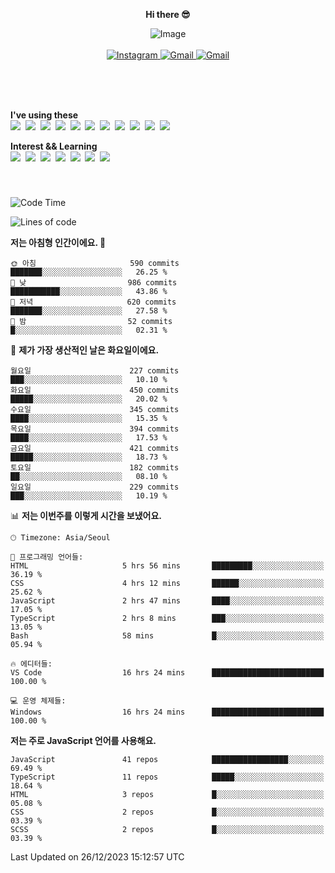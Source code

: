 <p align="center">
  <strong>Hi there 😎</strong>
</p>
<p align="center">
 <img src="https://github.com/newri0807/newri0807/assets/51315988/4a6fb530-b6e7-4156-ae8c-bd620836a7cc" alt="Image" align="center"/>
  <br/>
  <br/>
  <a href="https://www.instagram.com/_nm.87/">
    <img src="https://img.shields.io/badge/-Instagram-dd2a7b?style=flat-squaree&logo=instagram&logoColor=white" alt="Instagram" />
  </a>
  <a href="mailto:newri0807@gmail.com">
    <img src="https://img.shields.io/badge/-Gmail-d14836?style=flat-squaree&logo=Gmail&logoColor=white" alt="Gmail" />
  </a>
  <a href="https://twitter.com/Irwen215">
    <img src="https://img.shields.io/badge/Twitter-1DA1F2?style=flat-squaree&logo=twitter&logoColor=white" alt="Gmail" />
  </a>  
</p>

 
 
</p>
<br/>
<br/>
<br/>
<p align="left">
  <strong>I've using these </strong>
  <br/>
  <img src="https://img.shields.io/badge/Html5-E34F26?style=flat-square&logo=html5&logoColor=white"/></a>&nbsp 
  <img src="https://img.shields.io/badge/css-1572B6?style=flat-square&logo=css3&logoColor=white"/></a>&nbsp 
  <img src="https://img.shields.io/badge/Bootstrap-7952B3?style=flat-square&logo=Bootstrap&logoColor=white"/></a>&nbsp 
  <img src="https://img.shields.io/badge/Tailwind CSS-06B6D4?style=flat-square&amp;logo=Tailwind CSS&amp;logoColor=white"></a>&nbsp 
  <img src="https://img.shields.io/badge/Javascript-ffb13b?style=flat-square&logo=javascript&logoColor=white"/></a>&nbsp 
  <img src="https://img.shields.io/badge/jquery-0769AD?style=flat-square&logo=jquery&logoColor=white"/></a>&nbsp 
  <img src="https://img.shields.io/badge/C Sharp-239120?style=flat-square&logo=C Sharp&logoColor=white"/></a>&nbsp 
  <img src="https://img.shields.io/badge/.NET-512BD4?style=flat-square&logo=.NET&logoColor=white"/></a>&nbsp 
  <img src="https://img.shields.io/badge/MicrosoftSQLServer-CC2927?style=flat-square&logo=microsoft&logoColor=white"/></a>&nbsp
  <img src="https://img.shields.io/badge/Firebase-FFCA28?style=flat-square&logo=firebase&logoColor=white"/></a>&nbsp 
  <img src="https://img.shields.io/badge/react-61DAFB?style=flat-square&logo=react&logoColor=white"/></a>&nbsp  
</p>

<p align="left">
  <strong>Interest && Learning</strong>
  <br/>
  <img src="https://img.shields.io/badge/TypeScript-3178C6?style=flat-square&logo=TypeScript&logoColor=white"/>&nbsp 
  <img src="https://img.shields.io/badge/Next.js-000000?style=flat-square&logo=Next.js&logoColor=white"/></a>&nbsp  
  <img src="https://img.shields.io/badge/Node.js-339933?style=flat-square&logo=node.js&logoColor=white"/></a>&nbsp 
  <img src="https://img.shields.io/badge/nestjs-E0234E?style=flat-square&logo=nestjs&logoColor=white"/></a>&nbsp 
  <img src="https://img.shields.io/badge/MySQL-4479A1?style=flat-square&logo=MySQL&logoColor=white"/></a>&nbsp 
  <img src="https://img.shields.io/badge/Java-007396?style=flat-square&logo=Java&logoColor=white"/></a>&nbsp
  <img src="https://img.shields.io/badge/Sass-CC6699?style=flat-square&logo=Sass&logoColor=white"/></a>&nbsp 
</p>

&nbsp;
&nbsp;
###

<!--START_SECTION:waka-->
![Code Time](http://img.shields.io/badge/Code%20Time-642%20hrs%2048%20mins-blue)

![Lines of code](https://img.shields.io/badge/%EC%A0%80%EB%8A%94%20%EC%97%AC%ED%83%9C%EA%B9%8C%EC%A7%80%20-2.7%20million%20%EC%A4%84%EC%9D%98%20%EC%BD%94%EB%93%9C%EB%A5%BC%20%EC%9E%91%EC%84%B1%ED%96%88%EC%96%B4%EC%9A%94.-blue)

**저는 아침형 인간이에요. 🐤** 

```text
🌞 아침                     590 commits         ███████░░░░░░░░░░░░░░░░░░   26.25 % 
🌆 낮　                     986 commits         ███████████░░░░░░░░░░░░░░   43.86 % 
🌃 저녁                     620 commits         ███████░░░░░░░░░░░░░░░░░░   27.58 % 
🌙 밤　                     52 commits          █░░░░░░░░░░░░░░░░░░░░░░░░   02.31 % 
```
📅 **제가 가장 생산적인 날은 화요일이에요.** 

```text
월요일                      227 commits         ███░░░░░░░░░░░░░░░░░░░░░░   10.10 % 
화요일                      450 commits         █████░░░░░░░░░░░░░░░░░░░░   20.02 % 
수요일                      345 commits         ████░░░░░░░░░░░░░░░░░░░░░   15.35 % 
목요일                      394 commits         ████░░░░░░░░░░░░░░░░░░░░░   17.53 % 
금요일                      421 commits         █████░░░░░░░░░░░░░░░░░░░░   18.73 % 
토요일                      182 commits         ██░░░░░░░░░░░░░░░░░░░░░░░   08.10 % 
일요일                      229 commits         ███░░░░░░░░░░░░░░░░░░░░░░   10.19 % 
```


📊 **저는 이번주를 이렇게 시간을 보냈어요.** 

```text
🕑︎ Timezone: Asia/Seoul

💬 프로그래밍 언어들: 
HTML                     5 hrs 56 mins       █████████░░░░░░░░░░░░░░░░   36.19 % 
CSS                      4 hrs 12 mins       ██████░░░░░░░░░░░░░░░░░░░   25.62 % 
JavaScript               2 hrs 47 mins       ████░░░░░░░░░░░░░░░░░░░░░   17.05 % 
TypeScript               2 hrs 8 mins        ███░░░░░░░░░░░░░░░░░░░░░░   13.05 % 
Bash                     58 mins             █░░░░░░░░░░░░░░░░░░░░░░░░   05.94 % 

🔥 에디터들: 
VS Code                  16 hrs 24 mins      █████████████████████████   100.00 % 

💻 운영 체제들: 
Windows                  16 hrs 24 mins      █████████████████████████   100.00 % 
```

**저는 주로 JavaScript 언어를 사용해요.** 

```text
JavaScript               41 repos            █████████████████░░░░░░░░   69.49 % 
TypeScript               11 repos            █████░░░░░░░░░░░░░░░░░░░░   18.64 % 
HTML                     3 repos             █░░░░░░░░░░░░░░░░░░░░░░░░   05.08 % 
CSS                      2 repos             █░░░░░░░░░░░░░░░░░░░░░░░░   03.39 % 
SCSS                     2 repos             █░░░░░░░░░░░░░░░░░░░░░░░░   03.39 % 
```




 Last Updated on 26/12/2023 15:12:57 UTC
<!--END_SECTION:waka-->
